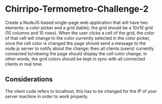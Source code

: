 Chirripo-Termometro-Challenge-2
=================================
Create a NodeJS-based single-page web application that will have two elements: a color picker and a grid (table); the grid should be a 10x10 grid (10 columns and 10 rows). When the user clicks a cell of the grid, the color of that cell will change to the color currently selected in the color picker, once the cell color is changed the page should send a message to the node.js server to notify about the change; then all clients (users) currently connected to/viewing the page should display the cell color change; in other words, the grid colors should be kept in sync with all connected clients in real time.

## Considerations
The client code refers to localhost, this has to be changed for the IP of your server machine in order to work properly.
